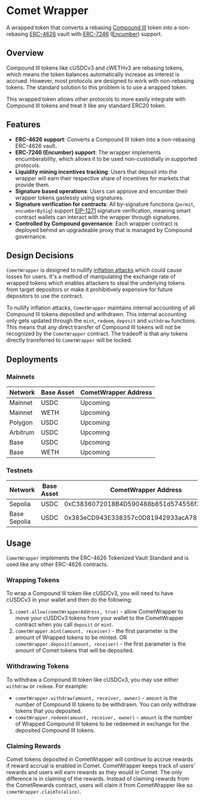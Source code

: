 # Comet Wrapper

A wrapped token that converts a rebasing [Compound III](https://github.com/compound-finance/comet) token into a non-rebasing [ERC-4626](https://eips.ethereum.org/EIPS/eip-4626) vault with [ERC-7246](https://github.com/ethereum/EIPs/pull/7246) ([Encumber](https://blog.compoundlabs.xyz/)) support.

## Overview

Compound III tokens like cUSDCv3 and cWETHv3 are rebasing tokens, which means the token balances automatically increase as interest is accrued. However, most protocols are designed to work with non-rebasing tokens. The standard solution to this problem is to use a wrapped token.

This wrapped token allows other protocols to more easily integrate with Compound III tokens and treat it like any standard ERC20 token.

## Features

- **ERC-4626 support**: Converts a Compound III token into a non-rebasing ERC-4626 vault.
- **ERC-7246 (Encumber) support**: The wrapper implements encumberability, which allows it to be used non-custodially in supported protocols.
- **Liquidity mining incentives tracking**: Users that deposit into the wrapper will earn their respective share of incentives for markets that provide them.
- **Signature based operations**: Users can approve and encumber their wrapper tokens gaslessly using signatures.
- **Signature verification for contracts**: All by-signature functions (`permit`, `encumberBySig`) support [EIP-1271](https://eips.ethereum.org/EIPS/eip-1271) signature verification, meaning smart contract wallets can interact with the wrapper through signatures.
- **Controlled by Compound governance**: Each wrapper contract is deployed behind an upgradeable proxy that is managed by Compound governance.

## Design Decisions

`CometWrapper` is designed to nullify [inflation attacks](https://blog.openzeppelin.com/a-novel-defense-against-erc4626-inflation-attacks) which could cause losses for users. It's a method of manipulating the exchange rate of wrapped tokens which enables attackers to steal the underlying tokens from target depositors or make it prohibitively expensive for future depositors to use the contract.

To nullify inflation attacks, `CometWrapper` maintains internal accounting of all Compound III tokens deposited and withdrawn. This internal accounting only gets updated through the `mint`, `redeem`, `deposit` and `withdraw` functions. This means that any direct transfer of Compound III tokens will not be recognized by the `CometWrapper` contract. The tradeoff is that any tokens directly transferred to `CometWrapper` will be locked.

## Deployments

### Mainnets

| Network  | Base Asset | CometWrapper Address                       |
| -------- | ---------- | ------------------------------------------ |
| Mainnet  | USDC       | Upcoming                                   |
| Mainnet  | WETH       | Upcoming                                   |
| Polygon  | USDC       | Upcoming                                   |
| Arbitrum | USDC       | Upcoming                                   |
| Base     | USDC       | Upcoming                                   |
| Base     | WETH       | Upcoming                                   |

### Testnets

| Network      | Base Asset    | CometWrapper Address                       |
| ------------ | ------------- | ------------------------------------------ |
| Sepolia      | USDC          | 0xC3836072018B4D590488b851d574556f2EeB895a |
| Base Sepolia | USDC          | 0x383eCD943E338357c0D81942933acA781C2E74cE |

## Usage

`CometWrapper` implements the ERC-4626 Tokenized Vault Standard and is used like any other ERC-4626 contracts.

### Wrapping Tokens

To wrap a Compound III token like cUSDCv3, you will need to have cUSDCv3 in your wallet and then do the following:

1. `comet.allow(cometWrapperAddress, true)` - allow CometWrapper to move your cUSDCv3 tokens from your wallet to the CometWrapper contract when you call `deposit` or `mint`.
2. `cometWrapper.mint(amount, receiver)` - the first parameter is the amount of Wrapped tokens to be minted.
   OR `cometWrapper.deposit(amount, receiver)` - the first parameter is the amount of Comet tokens that will be deposited.

### Withdrawing Tokens

To withdraw a Compound III token like cUSDCv3, you may use either `withdraw` or `redeem`. For example:

- `cometWrapper.withdraw(amount, receiver, owner)` - `amount` is the number of Compound III tokens to be withdrawn. You can only withdraw tokens that you deposited.
- `cometWrapper.redeem(amount, receiver, owner)` - `amount` is the number of Wrapped Compound III tokens to be redeemed in exchange for the deposited Compound III tokens.

### Claiming Rewards

Comet tokens deposited in CometWrapper will continue to accrue rewards if reward accrual is enabled in Comet. CometWrapper keeps track of users' rewards and users will earn rewards as they would in Comet. The only difference is in claiming of the rewards. Instead of claiming rewards from the CometRewards contract, users will claim it from CometWrapper like so `cometWrapper.claimTo(alice)`.
